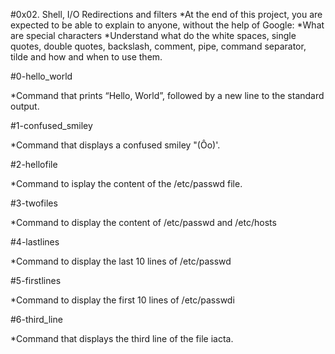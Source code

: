 #0x02. Shell, I/O Redirections and filters
*At the end of this project, you are expected to be able to explain to anyone, without the help of Google:
 *What are special characters
 *Understand what do the white spaces, single quotes, double quotes, backslash, comment, pipe, command separator, tilde and how and when to use them.

#0-hello_world

*Command that prints “Hello, World”, followed by a new line to the standard output.

#1-confused_smiley

*Command that displays a confused smiley "(Ôo)'.

#2-hellofile

*Command to isplay the content of the /etc/passwd file.

#3-twofiles

*Command to display the content of /etc/passwd and /etc/hosts

#4-lastlines

*Command to display the last 10 lines of /etc/passwd

#5-firstlines

*Command to display the first 10 lines of /etc/passwdi

#6-third_line

*Command that displays the third line of the file iacta.
